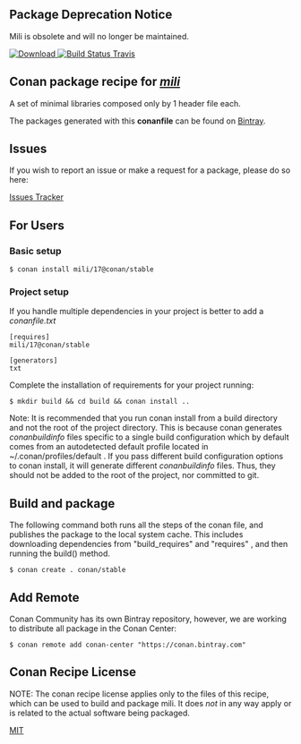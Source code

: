 ## Package Deprecation Notice

Mili is obsolete and will no longer be maintained.

[![Download](https://api.bintray.com/packages/conan-community/conan/mili%3Aconan/images/download.svg) ](https://bintray.com/conan-community/conan/mili%3Aconan/_latestVersion)
[![Build Status Travis](https://travis-ci.org/conan-community/conan-mili.svg)](https://travis-ci.org/conan-community/conan-mili)

## Conan package recipe for [*mili*](https://bitbucket.org/fudepan/mili)

A set of minimal libraries composed only by 1 header file each.

The packages generated with this **conanfile** can be found on [Bintray](https://bintray.com/conan-community/conan/mili%3Aconan).


## Issues

If you wish to report an issue or make a request for a package, please do so here:

[Issues Tracker](https://github.com/conan-community/community/issues)


## For Users

### Basic setup

    $ conan install mili/17@conan/stable

### Project setup

If you handle multiple dependencies in your project is better to add a *conanfile.txt*

    [requires]
    mili/17@conan/stable

    [generators]
    txt

Complete the installation of requirements for your project running:

    $ mkdir build && cd build && conan install ..

Note: It is recommended that you run conan install from a build directory and not the root of the project directory.  This is because conan generates *conanbuildinfo* files specific to a single build configuration which by default comes from an autodetected default profile located in ~/.conan/profiles/default .  If you pass different build configuration options to conan install, it will generate different *conanbuildinfo* files.  Thus, they should not be added to the root of the project, nor committed to git.


## Build and package

The following command both runs all the steps of the conan file, and publishes the package to the local system cache.  This includes downloading dependencies from "build_requires" and "requires" , and then running the build() method.

    $ conan create . conan/stable




## Add Remote

Conan Community has its own Bintray repository, however, we are working to distribute all package in the Conan Center:

    $ conan remote add conan-center "https://conan.bintray.com"


## Conan Recipe License

NOTE: The conan recipe license applies only to the files of this recipe, which can be used to build and package mili.
It does *not* in any way apply or is related to the actual software being packaged.

[MIT](LICENSE)
